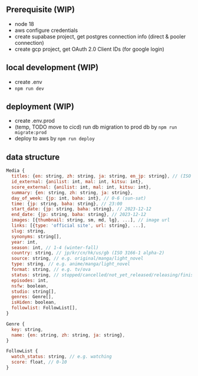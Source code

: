 ## Prerequisite (WIP)

- node 18
- aws configure credentials
- create supabase project, get postgres connection info (direct & pooler connection)
- create gcp project, get OAuth 2.0 Client IDs (for google login)

## local development (WIP)

- create .env
- `npm run dev`

## deployment (WIP)

- create .env.prod
- (temp, TODO move to cicd) run db migration to prod db by `npm run migrate:prod`
- deploy to aws by `npm run deploy`

## data structure

```js
Media {
  titles: {en: string, zh: string, ja: string, en_jp: string}, // (ISO 639-1)
  id_external: {anilist: int, mal: int, kitsu: int},
  score_external: {anilist: int, mal: int, kitsu: int},
  summary: {en: string, zh: string, ja: string},
  day_of_week: {jp: int, baha: int}, // 0-6 (sun-sat)
  time: {jp: string, baha: string}, // 23:00
  start_date: {jp: string, baha: string}, // 2023-12-12
  end_date: {jp: string, baha: string}, // 2023-12-12
  images: [{thumbnail: string, sm, md, lg}, ...], // image url
  links: [{type: 'official site', url: string}, ...],
  slug: string,
  synonyms: string[],
  year: int,
  season: int, // 1-4 (winter-fall)
  country: string, // jp/kr/cn/hk/us/gb (ISO 3166-1 alpha-2)
  source: string, // e.g. original/manga/light_novel
  type: string, // e.g. anime/manga/light_novel
  format: string, // e.g. tv/ova
  status: string, // stopped/cancelled/not_yet_released/releasing/finished
  episodes: int,
  nsfw: boolean,
  studio: string[],
  genres: Genre[],
  isHiden: boolean,
  followlist: FollowList[],
}

Genre {
  key: string,
  name: {en: string, zh: string, ja: string},
}

FollowList {
  watch_status: string, // e.g. watching
  score: float, // 0-10
}
```
